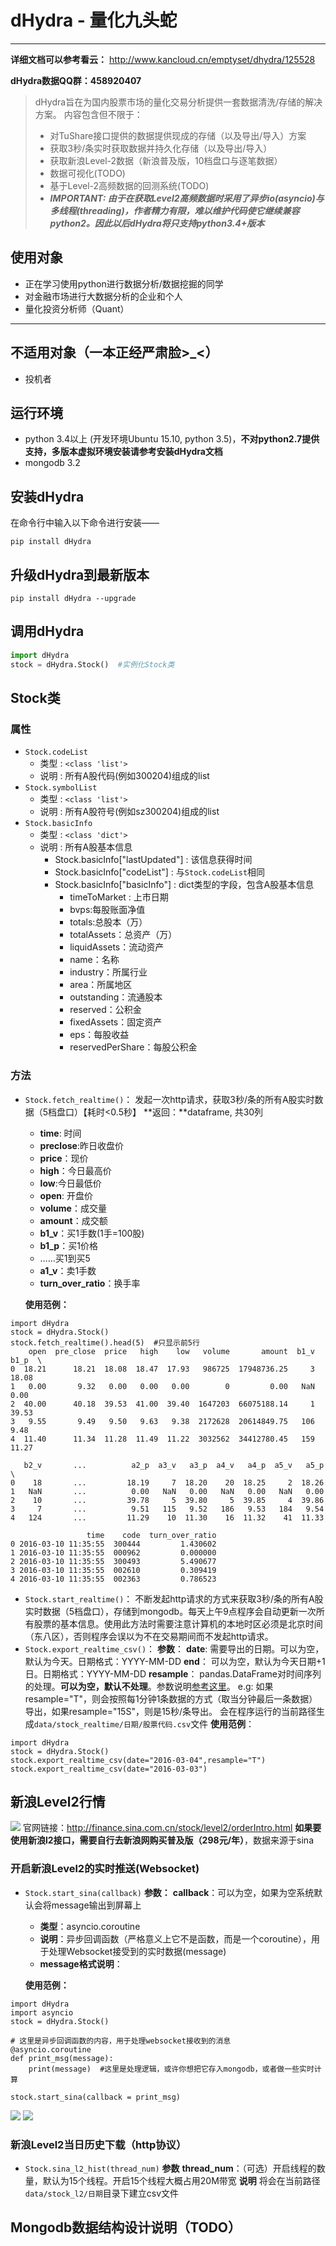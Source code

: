 # dHydra - 量化九头蛇

---
**详细文档可以参考看云：**
http://www.kancloud.cn/emptyset/dhydra/125528

**dHydra数据QQ群：458920407**
> 
> dHydra旨在为国内股票市场的量化交易分析提供一套数据清洗/存储的解决方案。
> 内容包含但不限于：
> - 对TuShare接口提供的数据提供现成的存储（以及导出/导入）方案
> - 获取3秒/条实时获取数据并持久化存储（以及导出/导入）
> - 获取新浪Level-2数据（新浪普及版，10档盘口与逐笔数据）
> - 数据可视化(TODO)
> - 基于Level-2高频数据的回测系统(TODO)
> - ***IMPORTANT: 由于在获取Level2高频数据时采用了异步io(asyncio)与多线程(threading)，作者精力有限，难以维护代码使它继续兼容python2。因此以后dHydra将只支持python3.4+版本***

## 使用对象
- 正在学习使用python进行数据分析/数据挖掘的同学
- 对金融市场进行大数据分析的企业和个人
- 量化投资分析师（Quant）

---
## 不适用对象（一本正经严肃脸>_<）
- 投机者

## 运行环境
 - python 3.4以上 (开发环境Ubuntu 15.10, python 3.5)，**不对python2.7提供支持，多版本虚拟环境安装请参考安装dHydra文档**
 - mongodb 3.2

## 安装dHydra
在命令行中输入以下命令进行安装——
```
pip install dHydra
```
## 升级dHydra到最新版本
```
pip install dHydra --upgrade
```
## 调用dHydra
```python
import dHydra
stock = dHydra.Stock()  #实例化Stock类
```
## Stock类

### 属性

- `Stock.codeList`
    - 类型  :   `<class 'list'>`
    - 说明  :   所有A股代码(例如300204)组成的list
- `Stock.symbolList`
    - 类型  :   `<class 'list'>`
    - 说明  :   所有A股符号(例如sz300204)组成的list
- `Stock.basicInfo`
    - 类型  :   `<class 'dict'>`
    - 说明  :   所有A股基本信息
        -   Stock.basicInfo["lastUpdated"]    : 该信息获得时间
        -   Stock.basicInfo["codeList"] : 与`Stock.codeList`相同
        -   Stock.basicInfo["basicInfo"]      : dict类型的字段，包含A股基本信息
            -   timeToMarket : 上市日期
            -   bvps:每股账面净值
            -   totals:总股本（万）
            -   totalAssets：总资产（万）
            -   liquidAssets：流动资产
            -   name：名称
            -   industry：所属行业
            -   area：所属地区
            -   outstanding：流通股本
            -   reserved：公积金
            -   fixedAssets：固定资产
            -   eps：每股收益
            -   reservedPerShare：每股公积金

### 方法

- `Stock.fetch_realtime()`：
    发起一次http请求，获取3秒/条的所有A股实时数据（5档盘口）【耗时<0.5秒】
    **返回：**dataframe, 共30列
    - **time**: 时间
    - **preclose**:昨日收盘价
    - **price**：现价
    - **high**：今日最高价
    - **low**:今日最低价
    - **open**: 开盘价
    - **volume**：成交量
    - **amount**：成交额
    - **b1_v**：买1手数(1手=100股)
    - **b1_p**：买1价格
    - ……买1到买5
    - **a1_v**：卖1手数
    - **turn_over_ratio**：换手率

    **使用范例：**
```
import dHydra
stock = dHydra.Stock()
stock.fetch_realtime().head(5)  #只显示前5行
    open  pre_close  price   high    low   volume       amount  b1_v   b1_p  \
0  18.21      18.21  18.08  18.47  17.93   986725  17948736.25     3  18.08   
1   0.00       9.32   0.00   0.00   0.00        0         0.00   NaN   0.00   
2  40.00      40.18  39.53  41.00  39.40  1647203  66075188.14     1  39.53   
3   9.55       9.49   9.50   9.63   9.38  2172628  20614849.75   106   9.48   
4  11.40      11.34  11.28  11.49  11.22  3032562  34412780.45   159  11.27   

   b2_v       ...          a2_p  a3_v   a3_p  a4_v   a4_p  a5_v   a5_p  \
0    18       ...         18.19     7  18.20    20  18.25     2  18.26   
1   NaN       ...          0.00   NaN   0.00   NaN   0.00   NaN   0.00   
2    10       ...         39.78     5  39.80     5  39.85     4  39.86   
3     7       ...          9.51   115   9.52   186   9.53   184   9.54   
4   124       ...         11.29    10  11.30    16  11.32    41  11.33   

                 time    code  turn_over_ratio  
0 2016-03-10 11:35:55  300444         1.430602  
1 2016-03-10 11:35:55  000962         0.000000  
2 2016-03-10 11:35:55  300493         5.490677  
3 2016-03-10 11:35:55  002610         0.309419  
4 2016-03-10 11:35:55  002363         0.786523
```
- `Stock.start_realtime()`：
    不断发起http请求的方式来获取3秒/条的所有A股实时数据（5档盘口），存储到mongodb。每天上午9点程序会自动更新一次所有股票的基本信息。使用此方法时需要注意计算机的本地时区必须是北京时间（东八区），否则程序会误以为不在交易期间而不发起http请求。
- `Stock.export_realtime_csv()`：
    **参数**：
    **date**: 
    需要导出的日期。可以为空，默认为今天。日期格式：YYYY-MM-DD
    **end**：
    可以为空，默认为今天日期+1日。日期格式：YYYY-MM-DD
    **resample**：
    pandas.DataFrame对时间序列的处理。**可以为空，默认不处理**。参数说明[参考这里](http://pandas.pydata.org/pandas-docs/stable/generated/pandas.DataFrame.resample.html)。
    e.g: 如果resample="T"，则会按照每1分钟1条数据的方式（取当分钟最后一条数据）导出，如果resample="15S"，则是15秒/条导出。
    会在程序运行的当前路径生成`data/stock_realtime/日期/股票代码.csv`文件
    **使用范例**：
```
import dHydra
stock = dHydra.Stock()
stock.export_realtime_csv(date="2016-03-04",resample="T")
stock.export_realtime_csv(date="2016-03-03")
```
## 新浪Level2行情
![](http://box.kancloud.cn/2016-03-10_56e176714cb97.png)
官网链接：http://finance.sina.com.cn/stock/level2/orderIntro.html
**如果要使用新浪l2接口，需要自行去新浪网购买普及版（298元/年）**，数据来源于sina
### 开启新浪Level2的实时推送(Websocket)
- `Stock.start_sina(callback)`
    **参数：**
    **callback**：可以为空，如果为空系统默认会将message输出到屏幕上
     - **类型**：asyncio.coroutine
     - **说明**：异步回调函数（严格意义上它不是函数，而是一个coroutine），用于处理Websocket接受到的实时数据(message)
     - **message格式说明**：
    
    **使用范例：**
```
import dHydra
import asyncio
stock = dHydra.Stock()

# 这里是异步回调函数的内容，用于处理websocket接收到的消息
@asyncio.coroutine
def print_msg(message):
    print(message)  #这里是处理逻辑，或许你想把它存入mongodb，或者做一些实时计算

stock.start_sina(callback = print_msg)
```
![](http://box.kancloud.cn/2016-03-10_56e11dbb3590b.png)
![](http://box.kancloud.cn/2016-03-10_56e11dbb4b7bd.png)

### 新浪Level2当日历史下载（http协议）
- `Stock.sina_l2_hist(thread_num)`
    **参数**
    **thread_num**：（可选）开启线程的数量，默认为15个线程。开启15个线程大概占用20M带宽
    **说明**
    将会在当前路径`data/stock_l2/日期`目录下建立csv文件

## Mongodb数据结构设计说明（TODO）

  [1]: https://github.com/Emptyset110/dHydra.git
